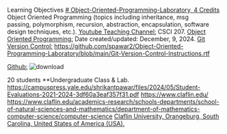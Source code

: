 Learning Objectives [# Object-Oriented-Programming-Laboratory, 4 Credits](https://pawar1550.wixsite.com/claflin-courses/copy-of-object-oriented-programming)
Object Oriented Programming (topics including inheritance, msg passing, polymorphism, recursion, abstraction, encapsulation, software design techniques, etc.).
[Youtube Teaching Channel:](https://www.youtube.com/playlist?list=PLKka-JHtsz80sJ_uQ8wZ4cnLNB9yRJNoV)
CSCI 207.
[Object Oriented Programming:](https://youtu.be/GPLjXvVgssc)
Date created/updated: December, 9, 2024.
[Git Version Control:](https://youtu.be/IM56cFOyCZM)
https://github.com/spawar2/Object-Oriented-Programming-Laboratory/blob/main/Git-Version-Control-Instructions.rtf

[Github:](https://github.com/spawar2/Object-Oriented-Programming-Laboratory)
![download](https://github.com/user-attachments/assets/acd40d1b-2b20-4009-aac9-6f51f31d31b0)

20 students
**Undergraduate Class & Lab. https://campuspress.yale.edu/shrikantpawar/files/2024/05/Student-Evaluations-2021-2024-3df60a3eaf357f31.pdf
https://www.claflin.edu/ https://www.claflin.edu/academics-research/schools-departments/school-of-natural-sciences-and-mathematics/department-of-mathematics-computer-science/computer-science
[Claflin University, Orangeburg, South Carolina, United States of America (USA).](https://www.claflin.edu/docs/default-source/academic-affairs-student-services/2018-2020-undergraduate-catalog_final_aug-21-2019_web.pdf?sfvrsn=15bf3f0e_6)
